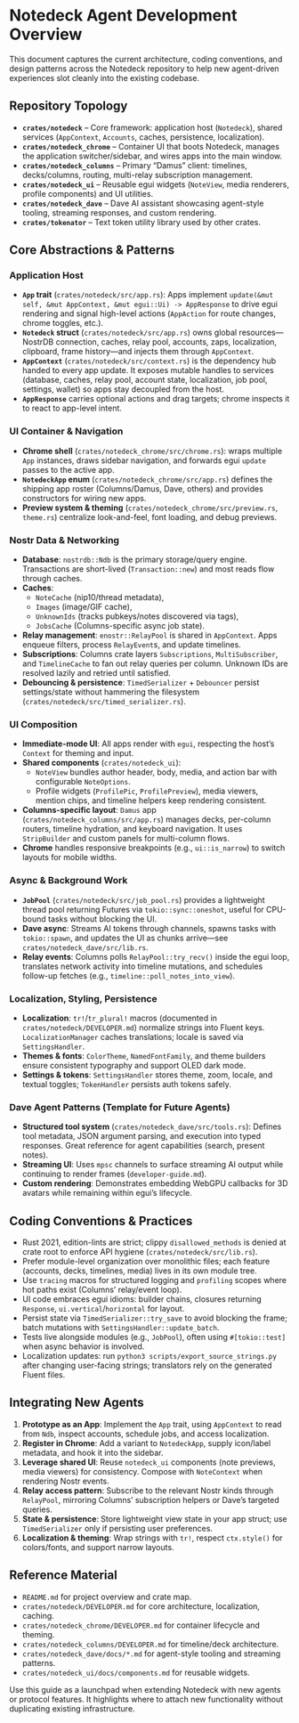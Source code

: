 # Notedeck Agent Development Overview

This document captures the current architecture, coding conventions, and design patterns across the Notedeck repository to help new agent-driven experiences slot cleanly into the existing codebase.

## Repository Topology

- **`crates/notedeck`** – Core framework: application host (`Notedeck`), shared services (`AppContext`, `Accounts`, caches, persistence, localization).
- **`crates/notedeck_chrome`** – Container UI that boots Notedeck, manages the application switcher/sidebar, and wires apps into the main window.
- **`crates/notedeck_columns`** – Primary “Damus” client: timelines, decks/columns, routing, multi-relay subscription management.
- **`crates/notedeck_ui`** – Reusable egui widgets (`NoteView`, media renderers, profile components) and UI utilities.
- **`crates/notedeck_dave`** – Dave AI assistant showcasing agent-style tooling, streaming responses, and custom rendering.
- **`crates/tokenator`** – Text token utility library used by other crates.

## Core Abstractions & Patterns

### Application Host

- **`App` trait** (`crates/notedeck/src/app.rs`): Apps implement `update(&mut self, &mut AppContext, &mut egui::Ui) -> AppResponse` to drive egui rendering and signal high-level actions (`AppAction` for route changes, chrome toggles, etc.).
- **`Notedeck` struct** (`crates/notedeck/src/app.rs`) owns global resources—NostrDB connection, caches, relay pool, accounts, zaps, localization, clipboard, frame history—and injects them through `AppContext`.
- **`AppContext`** (`crates/notedeck/src/context.rs`) is the dependency hub handed to every app update. It exposes mutable handles to services (database, caches, relay pool, account state, localization, job pool, settings, wallet) so apps stay decoupled from the host.
- **`AppResponse`** carries optional actions and drag targets; chrome inspects it to react to app-level intent.

### UI Container & Navigation

- **Chrome shell** (`crates/notedeck_chrome/src/chrome.rs`): wraps multiple `App` instances, draws sidebar navigation, and forwards egui `update` passes to the active app.
- **`NotedeckApp` enum** (`crates/notedeck_chrome/src/app.rs`) defines the shipping app roster (Columns/Damus, Dave, others) and provides constructors for wiring new apps.
- **Preview system & theming** (`crates/notedeck_chrome/src/preview.rs`, `theme.rs`) centralize look-and-feel, font loading, and debug previews.

### Nostr Data & Networking

- **Database**: `nostrdb::Ndb` is the primary storage/query engine. Transactions are short-lived (`Transaction::new`) and most reads flow through caches.
- **Caches**:
  - `NoteCache` (nip10/thread metadata),
  - `Images` (image/GIF cache),
  - `UnknownIds` (tracks pubkeys/notes discovered via tags),
  - `JobsCache` (Columns-specific async job state).
- **Relay management**: `enostr::RelayPool` is shared in `AppContext`. Apps enqueue filters, process `RelayEvent`s, and update timelines.
- **Subscriptions**: Columns crate layers `Subscriptions`, `MultiSubscriber`, and `TimelineCache` to fan out relay queries per column. Unknown IDs are resolved lazily and retried until satisfied.
- **Debouncing & persistence**: `TimedSerializer` + `Debouncer` persist settings/state without hammering the filesystem (`crates/notedeck/src/timed_serializer.rs`).

### UI Composition

- **Immediate-mode UI**: All apps render with `egui`, respecting the host’s `Context` for theming and input.
- **Shared components** (`crates/notedeck_ui`):
  - `NoteView` bundles author header, body, media, and action bar with configurable `NoteOptions`.
  - Profile widgets (`ProfilePic`, `ProfilePreview`), media viewers, mention chips, and timeline helpers keep rendering consistent.
- **Columns-specific layout**: `Damus` app (`crates/notedeck_columns/src/app.rs`) manages decks, per-column routers, timeline hydration, and keyboard navigation. It uses `StripBuilder` and custom panels for multi-column flows.
- **Chrome** handles responsive breakpoints (e.g., `ui::is_narrow`) to switch layouts for mobile widths.

### Async & Background Work

- **`JobPool`** (`crates/notedeck/src/job_pool.rs`) provides a lightweight thread pool returning Futures via `tokio::sync::oneshot`, useful for CPU-bound tasks without blocking the UI.
- **Dave async**: Streams AI tokens through channels, spawns tasks with `tokio::spawn`, and updates the UI as chunks arrive—see `crates/notedeck_dave/src/lib.rs`.
- **Relay events**: Columns polls `RelayPool::try_recv()` inside the egui loop, translates network activity into timeline mutations, and schedules follow-up fetches (e.g., `timeline::poll_notes_into_view`).

### Localization, Styling, Persistence

- **Localization**: `tr!`/`tr_plural!` macros (documented in `crates/notedeck/DEVELOPER.md`) normalize strings into Fluent keys. `LocalizationManager` caches translations; locale is saved via `SettingsHandler`.
- **Themes & fonts**: `ColorTheme`, `NamedFontFamily`, and theme builders ensure consistent typography and support OLED dark mode.
- **Settings & tokens**: `SettingsHandler` stores theme, zoom, locale, and textual toggles; `TokenHandler` persists auth tokens safely.

### Dave Agent Patterns (Template for Future Agents)

- **Structured tool system** (`crates/notedeck_dave/src/tools.rs`): Defines tool metadata, JSON argument parsing, and execution into typed responses. Great reference for agent capabilities (search, present notes).
- **Streaming UI**: Uses `mpsc` channels to surface streaming AI output while continuing to render frames (`developer-guide.md`).
- **Custom rendering**: Demonstrates embedding WebGPU callbacks for 3D avatars while remaining within egui’s lifecycle.

## Coding Conventions & Practices

- Rust 2021, edition-lints are strict; clippy `disallowed_methods` is denied at crate root to enforce API hygiene (`crates/notedeck/src/lib.rs`).
- Prefer module-level organization over monolithic files; each feature (accounts, decks, timelines, media) lives in its own module tree.
- Use `tracing` macros for structured logging and `profiling` scopes where hot paths exist (Columns’ relay/event loop).
- UI code embraces egui idioms: builder chains, closures returning `Response`, `ui.vertical`/`horizontal` for layout.
- Persist state via `TimedSerializer::try_save` to avoid blocking the frame; batch mutations with `SettingsHandler::update_batch`.
- Tests live alongside modules (e.g., `JobPool`), often using `#[tokio::test]` when async behavior is involved.
- Localization updates: run `python3 scripts/export_source_strings.py` after changing user-facing strings; translators rely on the generated Fluent files.

## Integrating New Agents

1. **Prototype as an App**: Implement the `App` trait, using `AppContext` to read from `Ndb`, inspect accounts, schedule jobs, and access localization.
2. **Register in Chrome**: Add a variant to `NotedeckApp`, supply icon/label metadata, and hook it into the sidebar.
3. **Leverage shared UI**: Reuse `notedeck_ui` components (note previews, media viewers) for consistency. Compose with `NoteContext` when rendering Nostr events.
4. **Relay access pattern**: Subscribe to the relevant Nostr kinds through `RelayPool`, mirroring Columns’ subscription helpers or Dave’s targeted queries.
5. **State & persistence**: Store lightweight view state in your app struct; use `TimedSerializer` only if persisting user preferences.
6. **Localization & theming**: Wrap strings with `tr!`, respect `ctx.style()` for colors/fonts, and support narrow layouts.

## Reference Material

- `README.md` for project overview and crate map.
- `crates/notedeck/DEVELOPER.md` for core architecture, localization, caching.
- `crates/notedeck_chrome/DEVELOPER.md` for container lifecycle and theming.
- `crates/notedeck_columns/DEVELOPER.md` for timeline/deck architecture.
- `crates/notedeck_dave/docs/*.md` for agent-style tooling and streaming patterns.
- `crates/notedeck_ui/docs/components.md` for reusable widgets.

Use this guide as a launchpad when extending Notedeck with new agents or protocol features. It highlights where to attach new functionality without duplicating existing infrastructure.
